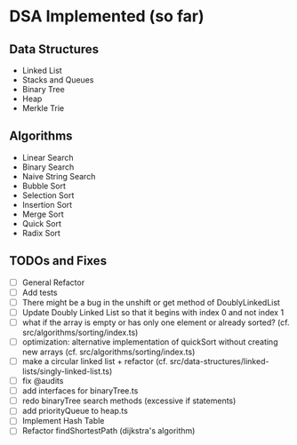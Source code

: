 # DSA Implemented (so far)

## Data Structures

- Linked List
- Stacks and Queues
- Binary Tree
- Heap
- Merkle Trie

## Algorithms

- Linear Search
- Binary Search
- Naive String Search
- Bubble Sort
- Selection Sort
- Insertion Sort
- Merge Sort
- Quick Sort
- Radix Sort

## TODOs and Fixes

- [ ] General Refactor
- [ ] Add tests
- [ ] There might be a bug in the unshift or get method of DoublyLinkedList
- [ ] Update Doubly Linked List so that it begins with index 0 and not index 1
- [ ] what if the array is empty or has only one element or already sorted? (cf. src/algorithms/sorting/index.ts)
- [ ] optimization: alternative implementation of quickSort without creating new arrays (cf. src/algorithms/sorting/index.ts)
- [ ] make a circular linked list + refactor (cf. src/data-structures/linked-lists/singly-linked-list.ts)
- [ ] fix @audits
- [ ] add interfaces for binaryTree.ts
- [ ] redo binaryTree search methods (excessive if statements)
- [ ] add priorityQueue to heap.ts
- [ ] Implement Hash Table
- [ ] Refactor findShortestPath (dijkstra's algorithm)

